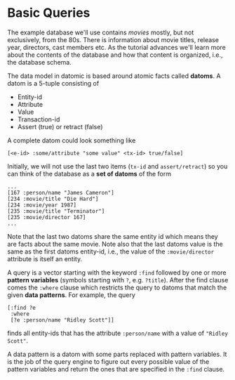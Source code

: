 # Basic Queries

The example database we'll use contains *movies* mostly, but not
exclusively, from the 80s. There is information about movie titles,
release year, directors, cast members etc. As the tutorial advances
we'll learn more about the contents of the database and how that
content is organized, i.e., the database schema.

The data model in datomic is based around atomic facts called
**datoms**. A datom is a 5-tuple consisting of

* Entity-id 
* Attribute 
* Value
* Transaction-id
* Assert (true) or retract (false)

A complete datom could look something like

    [<e-id> :some/attribute "some value" <tx-id> true/false] 

Initially, we will not use the last two items (`tx-id` and
`assert/retract`) so you can think of the database as a 
**set of datoms** of the form

    ...
    [167 :person/name "James Cameron"]
    [234 :movie/title "Die Hard"]
    [234 :movie/year 1987]
    [235 :movie/title "Terminator"]
    [235 :movie/director 167]
    ...

Note that the last two datoms share the same entity id which means
they are facts about the same movie. Note also that the last datoms
value is the same as the first datoms entity-id, i.e., the value of
the `:movie/director` attribute is itself an entity.

A query is a vector starting with the keyword `:find` followed by one
or more **pattern variables** (symbols starting with `?`,
e.g. `?title`). After the find clause comes the `:where` clause which
restricts the query to datoms that match the given **data patterns**. 
For example, the query

    [:find ?e
     :where
     [?e :person/name "Ridley Scott"]]

finds all entity-ids that has the attribute `:person/name` with a value
of `"Ridley Scott"`. 

A data pattern is a datom with some parts replaced with pattern
variables. It is the job of the query engine to figure out every
possible value of the pattern variables and return the ones that are
specified in the `:find` clause.
